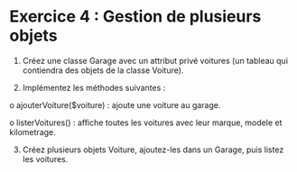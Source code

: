 # Exercice 4 : Gestion de plusieurs objets

1. Créez une classe Garage avec un attribut privé voitures (un tableau qui contiendra des objets de la classe Voiture).

2. Implémentez les méthodes suivantes :

o ajouterVoiture($voiture) : ajoute une voiture au garage.

o listerVoitures() : affiche toutes les voitures avec leur marque, modele et kilometrage.

3. Créez plusieurs objets Voiture, ajoutez-les dans un Garage, puis listez les voitures.
